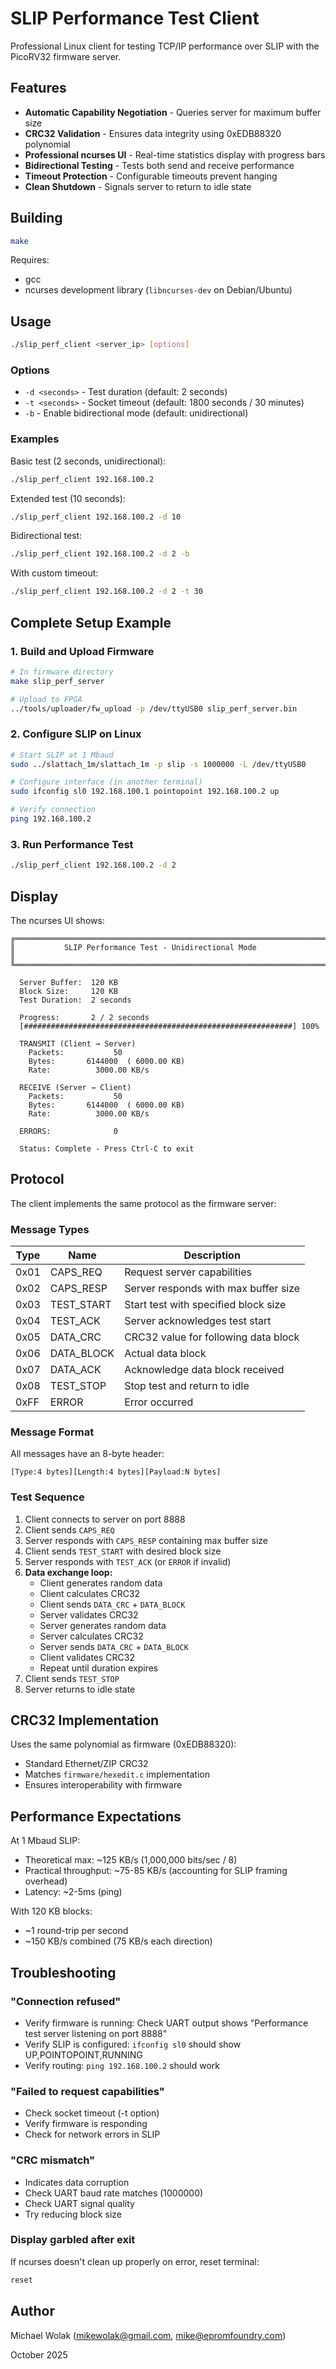 # SLIP Performance Test Client

Professional Linux client for testing TCP/IP performance over SLIP with the PicoRV32 firmware server.

## Features

- **Automatic Capability Negotiation** - Queries server for maximum buffer size
- **CRC32 Validation** - Ensures data integrity using 0xEDB88320 polynomial
- **Professional ncurses UI** - Real-time statistics display with progress bars
- **Bidirectional Testing** - Tests both send and receive performance
- **Timeout Protection** - Configurable timeouts prevent hanging
- **Clean Shutdown** - Signals server to return to idle state

## Building

```bash
make
```

Requires:
- gcc
- ncurses development library (`libncurses-dev` on Debian/Ubuntu)

## Usage

```bash
./slip_perf_client <server_ip> [options]
```

### Options

- `-d <seconds>` - Test duration (default: 2 seconds)
- `-t <seconds>` - Socket timeout (default: 1800 seconds / 30 minutes)
- `-b` - Enable bidirectional mode (default: unidirectional)

### Examples

Basic test (2 seconds, unidirectional):
```bash
./slip_perf_client 192.168.100.2
```

Extended test (10 seconds):
```bash
./slip_perf_client 192.168.100.2 -d 10
```

Bidirectional test:
```bash
./slip_perf_client 192.168.100.2 -d 2 -b
```

With custom timeout:
```bash
./slip_perf_client 192.168.100.2 -d 2 -t 30
```

## Complete Setup Example

### 1. Build and Upload Firmware

```bash
# In firmware directory
make slip_perf_server

# Upload to FPGA
../tools/uploader/fw_upload -p /dev/ttyUSB0 slip_perf_server.bin
```

### 2. Configure SLIP on Linux

```bash
# Start SLIP at 1 Mbaud
sudo ../slattach_1m/slattach_1m -p slip -s 1000000 -L /dev/ttyUSB0

# Configure interface (in another terminal)
sudo ifconfig sl0 192.168.100.1 pointopoint 192.168.100.2 up

# Verify connection
ping 192.168.100.2
```

### 3. Run Performance Test

```bash
./slip_perf_client 192.168.100.2 -d 2
```

## Display

The ncurses UI shows:

```
╔════════════════════════════════════════════════════════════════════════╗
║           SLIP Performance Test - Unidirectional Mode                  ║
╚════════════════════════════════════════════════════════════════════════╝

  Server Buffer:  120 KB
  Block Size:     120 KB
  Test Duration:  2 seconds

  Progress:       2 / 2 seconds
  [############################################################] 100%

  TRANSMIT (Client → Server)
    Packets:           50
    Bytes:       6144000  ( 6000.00 KB)
    Rate:          3000.00 KB/s

  RECEIVE (Server → Client)
    Packets:           50
    Bytes:       6144000  ( 6000.00 KB)
    Rate:          3000.00 KB/s

  ERRORS:              0

  Status: Complete - Press Ctrl-C to exit
```

## Protocol

The client implements the same protocol as the firmware server:

### Message Types

| Type | Name | Description |
|------|------|-------------|
| 0x01 | CAPS_REQ | Request server capabilities |
| 0x02 | CAPS_RESP | Server responds with max buffer size |
| 0x03 | TEST_START | Start test with specified block size |
| 0x04 | TEST_ACK | Server acknowledges test start |
| 0x05 | DATA_CRC | CRC32 value for following data block |
| 0x06 | DATA_BLOCK | Actual data block |
| 0x07 | DATA_ACK | Acknowledge data block received |
| 0x08 | TEST_STOP | Stop test and return to idle |
| 0xFF | ERROR | Error occurred |

### Message Format

All messages have an 8-byte header:

```
[Type:4 bytes][Length:4 bytes][Payload:N bytes]
```

### Test Sequence

1. Client connects to server on port 8888
2. Client sends `CAPS_REQ`
3. Server responds with `CAPS_RESP` containing max buffer size
4. Client sends `TEST_START` with desired block size
5. Server responds with `TEST_ACK` (or `ERROR` if invalid)
6. **Data exchange loop:**
   - Client generates random data
   - Client calculates CRC32
   - Client sends `DATA_CRC` + `DATA_BLOCK`
   - Server validates CRC32
   - Server generates random data
   - Server calculates CRC32
   - Server sends `DATA_CRC` + `DATA_BLOCK`
   - Client validates CRC32
   - Repeat until duration expires
7. Client sends `TEST_STOP`
8. Server returns to idle state

## CRC32 Implementation

Uses the same polynomial as firmware (0xEDB88320):
- Standard Ethernet/ZIP CRC32
- Matches `firmware/hexedit.c` implementation
- Ensures interoperability with firmware

## Performance Expectations

At 1 Mbaud SLIP:
- Theoretical max: ~125 KB/s (1,000,000 bits/sec / 8)
- Practical throughput: ~75-85 KB/s (accounting for SLIP framing overhead)
- Latency: ~2-5ms (ping)

With 120 KB blocks:
- ~1 round-trip per second
- ~150 KB/s combined (75 KB/s each direction)

## Troubleshooting

### "Connection refused"
- Verify firmware is running: Check UART output shows "Performance test server listening on port 8888"
- Verify SLIP is configured: `ifconfig sl0` should show UP,POINTOPOINT,RUNNING
- Verify routing: `ping 192.168.100.2` should work

### "Failed to request capabilities"
- Check socket timeout (-t option)
- Verify firmware is responding
- Check for network errors in SLIP

### "CRC mismatch"
- Indicates data corruption
- Check UART baud rate matches (1000000)
- Check UART signal quality
- Try reducing block size

### Display garbled after exit
If ncurses doesn't clean up properly on error, reset terminal:
```bash
reset
```

## Author

Michael Wolak (mikewolak@gmail.com, mike@epromfoundry.com)

October 2025
